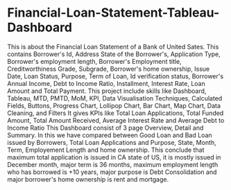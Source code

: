 # Financial-Loan-Statement-Tableau-Dashboard
This is about the Financial Loan Statement of a Bank of United Sates.
This contains Borrower's Id, Address State of the Borrower's, Application Type, Borrower's employment length, Borrower's Employment title, Creditworthiness Grade, Subgrade, Borrower's home ownership, Issue Date, Loan Status, Purpose, Term of Loan, Id verification status, Borrower's Annual Income, Debt to Income Ratio, Installment, Interest Rate, Loan Amount and Total Payment.
This project include skills like Dashboard, Tableau, MTD, PMTD, MoM, KPI, Data Visualisation Techniques, Calculated Fields, Buttons, Progress Chart, Lollipop Chart, Bar Chart, Map Chart, Data Cleaning, and Filters
It gives KPIs like Total Loan Applications, Total Funded Amount, Total Amount Received, Average Interest Rate and Average Debt to Income Ratio
This Dashboard consist of 3 page Overview, Detail and Summary.
In this we have compared between Good Loan and Bad Loan issued by Borrowers, Total Loan Applications and Purpose, State, Month, Term, Employement Length and home ownership.
This conclude that maximum total application is issued in CA state of US, it is mostly issued in December month, major term is 36 months, maximum employment length who has borrowed is +10 years, major purpose is Debt Consolidation and major borrower's home ownership is rent and mortgage.
